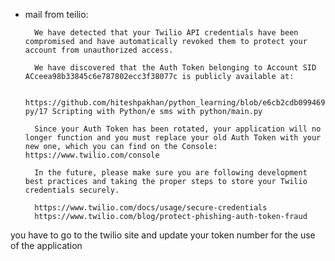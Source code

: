 * mail from teilio:




        We have detected that your Twilio API credentials have been compromised and have automatically revoked them to protect your account from unauthorized access.

        We have discovered that the Auth Token belonging to Account SID ACceea98b33845c6e787802ecc3f38077c is publicly available at:

        https://github.com/hiteshpakhan/python_learning/blob/e6cb2cdb0994690ddaad1e67731f017237308984/ztm-py/17 Scripting with Python/e sms with python/main.py

        Since your Auth Token has been rotated, your application will no longer function and you must replace your old Auth Token with your new one, which you can find on the Console: https://www.twilio.com/console

        In the future, please make sure you are following development best practices and taking the proper steps to store your Twilio credentials securely.

        https://www.twilio.com/docs/usage/secure-credentials
        https://www.twilio.com/blog/protect-phishing-auth-token-fraud



you have to go to the twilio site and update your token number for the use of the application